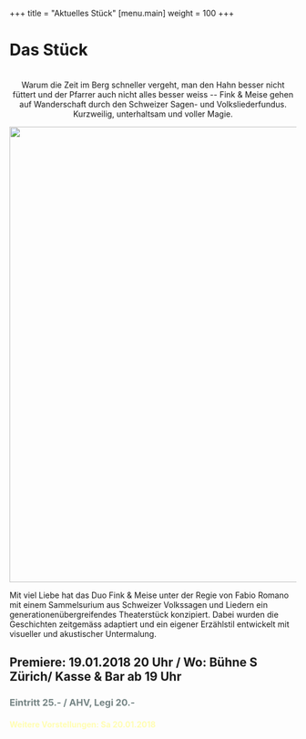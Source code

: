 +++
title = "Aktuelles Stück"
[menu.main]
weight = 100
+++

<h1>Das Stück</h1>
<center>
<br>
Warum die Zeit im Berg schneller vergeht, man den Hahn besser nicht füttert und der Pfarrer auch nicht alles besser weiss -- Fink & Meise gehen auf Wanderschaft durch den Schweizer Sagen- und Volksliederfundus. <br/>
Kurzweilig, unterhaltsam und
voller Magie.

<p>
<img src="/images/heimwärtsgimpgross.png" width= 800px/></p></center>
<FONT SIZE="4"> 
</Font>

Mit viel Liebe hat das Duo Fink & Meise unter der Regie von Fabio Romano mit einem Sammelsurium aus Schweizer Volkssagen und Liedern ein generationenübergreifendes Theaterstück konzipiert. Dabei wurden die Geschichten zeitgemäss adaptiert und ein eigener Erzählstil entwickelt mit visueller und akustischer Untermalung. 

<p><h2> Premiere: 19.01.2018 20 Uhr / Wo: Bühne S Zürich/ Kasse & Bar ab 19 Uhr </h2> </p>

<p><h3><span style="color:#758484"> Eintritt 25.- / AHV, Legi 20.- </span></h3></p>

<h4><span style="color:#fffdb1">Weitere Vorstellungen: 
Sa 20.01.2018</span></h4>
